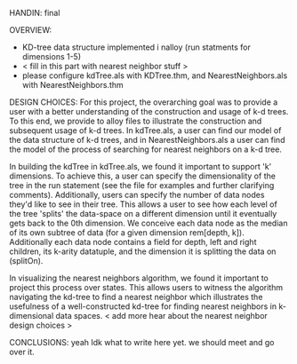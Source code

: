 HANDIN: final


OVERVIEW:
- KD-tree data structure implemented i nalloy (run statments for dimensions 1-5)
- < fill in this part with nearest neighbor stuff > 
- please configure kdTree.als with KDTree.thm, and NearestNeighbors.als with NearestNeighbors.thm

DESIGN CHOICES:
For this project, the overarching goal was to provide a user with a better understanding of the construction and usage of k-d trees. To this end, we provide to alloy files to illustrate the construction and subsequent usage of k-d trees. In kdTree.als, a user can find our model of the data structure of k-d trees, and in NearestNeighbors.als a user can find the model of the process of searching for nearest neighbors on a k-d tree.

In building the kdTree in kdTree.als, we found it important to support 'k' dimensions. To achieve this, a user can specify the dimensionality of the tree in the run statement (see the file for examples and further clarifying comments). Additionally, users can specify the number of data nodes they'd like to see in their tree. This allows a user to see how each level of the tree 'splits' the data-space on a different dimension until it eventually gets back to the 0th dimension. We conceive each data node as the median of its own subtree of data (for a given dimension rem[depth, k]). Additionally each data node contains a field for depth, left and right children, its k-arity datatuple, and the dimension it is splitting the data on (splitOn).


In visualizing the nearest neighbors algorithm, we found it important to project this process over states. This allows users to witness the algorithm navigating the kd-tree to find a nearest neighbor which illustrates the usefulness of a well-constructed kd-tree for finding nearest neighbors in k-dimensional data spaces. < add more hear about the nearest neighbor design choices >

CONCLUSIONS:
yeah Idk what to write here yet. we should meet and go over it.
